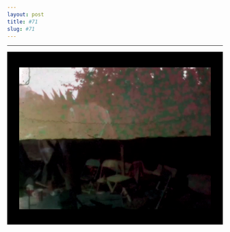 ```yaml
---
layout: post
title: #71
slug: #71
---
```

---
<p class="description" style="text-align: center;">
<img src="/assets/danilo-luna-archives-30.jpg" />
  <br>
  <br>
